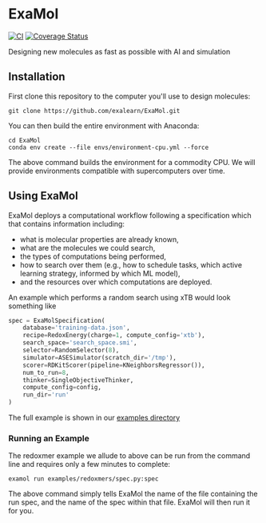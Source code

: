 # ExaMol
[![CI](https://github.com/exalearn/ExaMol/actions/workflows/python-app.yml/badge.svg)](https://github.com/exalearn/ExaMol/actions/workflows/python-app.yml)
[![Coverage Status](https://coveralls.io/repos/github/exalearn/ExaMol/badge.svg?branch=main)](https://coveralls.io/github/exalearn/ExaMol?branch=main)

Designing new molecules as fast as possible with AI and simulation

## Installation

First clone this repository to the computer you'll use to design molecules:

```commandline
git clone https://github.com/exalearn/ExaMol.git
```

You can then build the entire environment with Anaconda:

```commandline
cd ExaMol
conda env create --file envs/environment-cpu.yml --force
```

The above command builds the environment for a commodity CPU. 
We will provide environments compatible with supercomputers over time.

## Using ExaMol

ExaMol deploys a computational workflow following a specification which that contains information including:
- what is molecular properties are already known,
- what are the molecules we could search,
- the types of computations being performed,
- how to search over them (e.g., how to schedule tasks, which active learning strategy, informed by which ML model),
- and the resources over which computations are deployed.

An example which performs a random search using xTB would look something like

```python
spec = ExaMolSpecification(
    database='training-data.json',
    recipe=RedoxEnergy(charge=1, compute_config='xtb'),
    search_space='search_space.smi',
    selector=RandomSelector(8),
    simulator=ASESimulator(scratch_dir='/tmp'),
    scorer=RDKitScorer(pipeline=KNeighborsRegressor()),
    num_to_run=8,
    thinker=SingleObjectiveThinker,
    compute_config=config,
    run_dir='run'
)
```

The full example is shown in our [examples directory](./examples)

### Running an Example

The redoxmer example we allude to above can be run from the command line and requires only a few minutes to complete:

```commandline
examol run examples/redoxmers/spec.py:spec
```

The above command simply tells ExaMol the name of the file containing the run spec, and the name of the spec within that file.
ExaMol will then run it for you.
